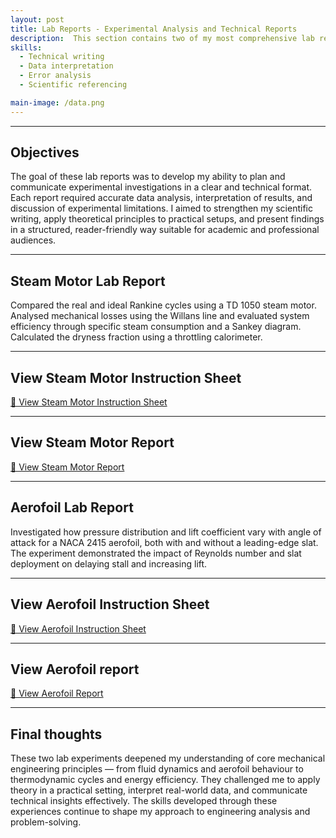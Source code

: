```yaml
---
layout: post
title: Lab Reports - Experimental Analysis and Technical Reports 
description:  This section contains two of my most comprehensive lab reports from the University of Bath’s Mechanical Engineering programme. Both reports are part of the thermofluids module – a combination between thermodynamics and fluid mechanics. 
skills: 
  - Technical writing
  - Data interpretation
  - Error analysis
  - Scientific referencing

main-image: /data.png
---
```


---
## Objectives
The goal of these lab reports was to develop my ability to plan and communicate experimental investigations in a clear and technical format. Each report required accurate data analysis, interpretation of results, and discussion of experimental limitations. I aimed to strengthen my scientific writing, apply theoretical principles to practical setups, and present findings in a structured, reader-friendly way suitable for academic and professional audiences.

---

## Steam Motor Lab Report
Compared the real and ideal Rankine cycles using a TD 1050 steam motor. Analysed mechanical losses using the Willans line and evaluated system efficiency through specific steam consumption and a Sankey diagram. Calculated the dryness fraction using a throttling calorimeter.

---

## View Steam Motor Instruction Sheet
<a class="btn" href="/assets/documents/steam_motor_lab.pdf" target="_blank">📄 View Steam Motor Instruction Sheet</a>

---

## View Steam Motor Report
<a class="btn" href="/assets/documents/Routier_Elliot_Lab_Report_Steam_Motor" target="_blank">📄 View Steam Motor Report</a>

---

## Aerofoil Lab Report
Investigated how pressure distribution and lift coefficient vary with angle of attack for a NACA 2415 aerofoil, both with and without a leading-edge slat. The experiment demonstrated the impact of Reynolds number and slat deployment on delaying stall and increasing lift.

---

## View Aerofoil Instruction Sheet
<a class="btn" href="/assets/documents/aerofoil_lab_sheet.pdf" target="_blank">📄 View Aerofoil Instruction Sheet</a>

---

## View Aerofoil report
<a class="btn" href="/assets/documents/er909_Elliot_Routier_Aerofoil_Lab_Report.pdf" target="_blank">📄 View Aerofoil Report</a>

---

## Final thoughts
These two lab experiments deepened my understanding of core mechanical engineering principles — from fluid dynamics and aerofoil behaviour to thermodynamic cycles and energy efficiency. They challenged me to apply theory in a practical setting, interpret real-world data, and communicate technical insights effectively. The skills developed through these experiences continue to shape my approach to engineering analysis and problem-solving.
